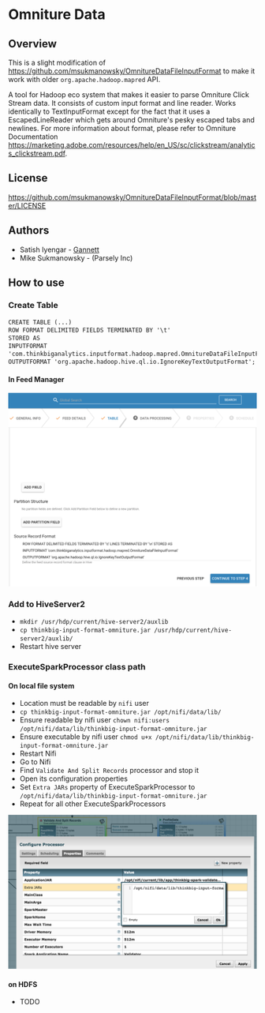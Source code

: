 # Omniture Data

## Overview

This is a slight modification of https://github.com/msukmanowsky/OmnitureDataFileInputFormat to make it work with older `org.apache.hadoop.mapred` API.

A tool for Hadoop eco system that makes it easier to parse Omniture Click Stream data. 
It consists of custom input format and line reader. Works identically to TextInputFormat 
except for the fact that it uses a EscapedLineReader which gets around Omniture's pesky escaped 
tabs and newlines. For more information about format, please refer to Omniture Documentation 
https://marketing.adobe.com/resources/help/en_US/sc/clickstream/analytics_clickstream.pdf.

## License
https://github.com/msukmanowsky/OmnitureDataFileInputFormat/blob/master/LICENSE

## Authors
* Satish Iyengar - [Gannett](http://gannett.com)
* Mike Sukmanowsky - (Parsely Inc)

## How to use

### Create Table

    CREATE TABLE (...)
    ROW FORMAT DELIMITED FIELDS TERMINATED BY '\t' 
    STORED AS 
    INPUTFORMAT 'com.thinkbiganalytics.inputformat.hadoop.mapred.OmnitureDataFileInputFormat' 
    OUTPUTFORMAT 'org.apache.hadoop.hive.ql.io.IgnoreKeyTextOutputFormat';

#### In Feed Manager

![Define target table in Feed Manager](images/input-format-in-feed-mgr.png)

### Add to HiveServer2
* `mkdir /usr/hdp/current/hive-server2/auxlib`
* `cp thinkbig-input-format-omniture.jar /usr/hdp/current/hive-server2/auxlib/`
* Restart hive server


### ExecuteSparkProcessor class path

#### On local file system
* Location must be readable by `nifi` user
* `cp thinkbig-input-format-omniture.jar /opt/nifi/data/lib/`
* Ensure readable by nifi user `chown nifi:users /opt/nifi/data/lib/thinkbig-input-format-omniture.jar`
* Ensure executable by nifi user `chmod u+x /opt/nifi/data/lib/thinkbig-input-format-omniture.jar`
* Restart Nifi
* Go to Nifi
* Find `Validate And Split Records` processor and stop it
* Open its configuration properties
* Set `Extra JARs` property of ExecuteSparkProcessor to `/opt/nifi/data/lib/thinkbig-input-format-omniture.jar`
* Repeat for all other ExecuteSparkProcessors

![Extra JARs path](images/input-format-in-spark-classpath.png)


#### on HDFS
* TODO

